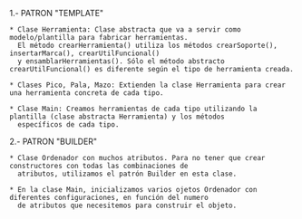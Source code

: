 1.- PATRON "TEMPLATE"

    * Clase Herramienta: Clase abstracta que va a servir como modelo/plantilla para fabricar herramientas. 
      El método crearHerramienta() utiliza los métodos crearSoporte(), insertarMarca(), crearUtilFuncional()
      y ensamblarHerramientas(). Sólo el método abstracto crearUtilFuncional() es diferente según el tipo de herramienta creada.

    * Clases Pico, Pala, Mazo: Extienden la clase Herramienta para crear una herramienta concreta de cada tipo.

    * Clase Main: Creamos herramientas de cada tipo utilizando la plantilla (clase abstracta Herramienta) y los métodos
      específicos de cada tipo.

2.- PATRON "BUILDER"

    * Clase Ordenador con muchos atributos. Para no tener que crear constructores con todas las combinaciones de
      atributos, utilizamos el patrón Builder en esta clase.

    * En la clase Main, inicializamos varios ojetos Ordenador con diferentes configuraciones, en función del numero
      de atributos que necesitemos para construir el objeto.
        